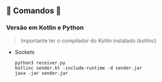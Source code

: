 ## 🚧 Comandos 🚧

### Versão em Kotlin e Python

> Importante ter o compilador do Kotlin instalado (kotlinc)

* Sockets

    ```
    python3 receiver.py
    kotlinc sender.kt -include-runtime -d sender.jar
    java -jar sender.jar
    ```
